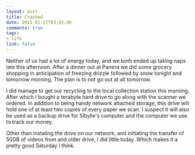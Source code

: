 ```yaml
--- 
layout: post
title: Crashed
date: 2011-01-22T03:02:00
comments: true
tags:
- life
link: false
---
```

Neither of us had a lot of energy today, and we both ended up taking naps late this afternoon. After a dinner out at Panera we did some grocery shopping in anticipation of freezing drizzle followed by snow tonight and tomorrow morning. The plan is to not go out at all tomorrow.

I did manage to get our recycling to the local collection station this morning. After which I bought a terabyte hard drive to go along with the scanner we ordered. In addition to being handy network attached storage, this drive will hold one of at least two copies of every paper we scan. I suspect it will also be used as a backup drive for Sibylle's computer and the computer we use to track our money.

Other than instaling the drive on our network, and initiating the transfer of 50GB of videos from and older drive, I did little today. Which makes it a pretty good Saturday I think.

